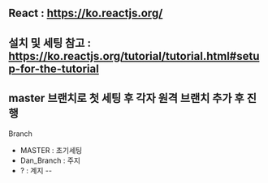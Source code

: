 React : https://ko.reactjs.org/
--
설치 및 세팅 참고 : https://ko.reactjs.org/tutorial/tutorial.html#setup-for-the-tutorial
--
master 브랜치로 첫 세팅 후 각자 원격 브랜치 추가 후 진행
--
Branch
 - MASTER  : 초기세팅 
 - Dan_Branch : 주지
 - ? : 계지
--
